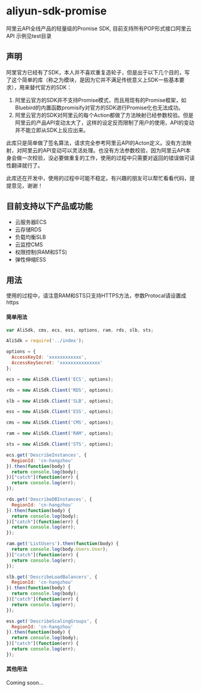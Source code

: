 # aliyun-sdk-promise

阿里云API全线产品的轻量级的Promise SDK, 目前支持所有POP形式接口阿里云API
示例见test目录

## 声明

阿里官方已经有了SDK，本人并不喜欢重复造轮子，但是出于以下几个目的，写了这个简单的库（称之为模块，是因为它并不满足传统意义上SDK一些基本要求），用来替代官方的SDK：

1. 阿里云官方的SDK并不支持Promise模式，而且用现有的Promise框架，如Bluebird的内置函数promisify对官方的SDK进行Promise化也无法成功。
1. 阿里云官方的SDK对阿里云的每个Action都做了方法映射已经参数校验。但是阿里云的产品API变动太大了，这样的设定反而限制了用户的使用，API的变动并不能立即从SDK上反应出来。


此库只是简单做了签名算法，请求完全参考阿里云API的Acton定义。没有方法映射，对阿里云的API变动可以灵活处理。也没有方法参数校验，因为阿里云API本身会做一次校验，没必要做重复的工作，使用的过程中只需要对返回的错误做可读性翻译就行了。

此库还在开发中，使用的过程中可能不稳定。有兴趣的朋友可以帮忙看看代码，提提意见，谢谢！

## 目前支持以下产品或功能

* 云服务器ECS
* 云存储RDS
* 负载均衡SLB
* 云监控CMS
* 权限控制(RAM和STS)
* 弹性伸缩ESS

## 用法

使用的过程中，请注意RAM和STS只支持HTTPS方法，参数Protocal请设置成https

#### 简单用法
```javascript
var AliSdk, cms, ecs, ess, options, ram, rds, slb, sts;

AliSdk = require('../index');

options = {
  AccessKeyId: 'xxxxxxxxxxxx',
  AccessKeySecret: 'xxxxxxxxxxxxxxx'
};

ecs = new AliSdk.Client('ECS', options);

rds = new AliSdk.Client('RDS', options);

slb = new AliSdk.Client('SLB', options);

ess = new AliSdk.Client('ESS', options);

cms = new AliSdk.Client('CMS', options);

ram = new AliSdk.Client('RAM', options);

sts = new AliSdk.Client('STS', options);

ecs.get('DescribeInstances', {
  RegionId: 'cn-hangzhou'
}).then(function(body) {
  return console.log(body);
})["catch"](function(err) {
  return console.log(err);
});

rds.get('DescribeDBInstances', {
  RegionId: 'cn-hangzhou'
}).then(function(body) {
  return console.log(body);
})["catch"](function(err) {
  return console.log(err);
});

ram.get('ListUsers').then(function(body) {
  return console.log(body.Users.User);
})["catch"](function(err) {
  return console.log(err);
});

slb.get('DescribeLoadBalancers', {
  RegionId: 'cn-hangzhou'
}).then(function(body) {
  return console.log(body);
})["catch"](function(err) {
  return console.log(err);
});

ess.get('DescribeScalingGroups', {
  RegionId: 'cn-hangzhou'
}).then(function(body) {
  return console.log(body);
})["catch"](function(err) {
  return console.log(err);
});
```

#### 其他用法
Coming soon...
